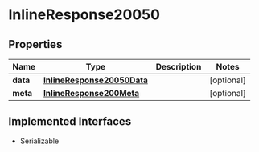 

# InlineResponse20050


## Properties

Name | Type | Description | Notes
------------ | ------------- | ------------- | -------------
**data** | [**InlineResponse20050Data**](InlineResponse20050Data.md) |  |  [optional]
**meta** | [**InlineResponse200Meta**](InlineResponse200Meta.md) |  |  [optional]


## Implemented Interfaces

* Serializable


